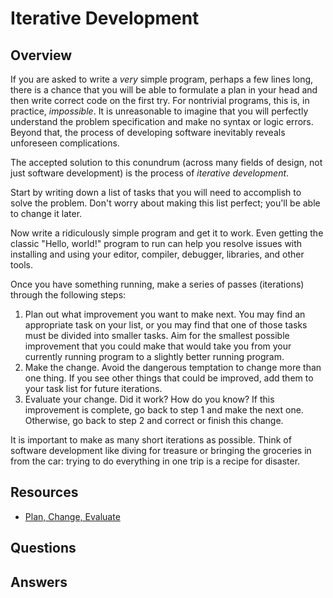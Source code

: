 # Iterative Development
## Overview
If you are asked to write a *very* simple program, perhaps a few lines long, there is a chance that you will be able to formulate a plan in your head and then write correct code on the first try. For nontrivial programs, this is, in practice, *impossible*. It is unreasonable to imagine that you will perfectly understand the problem specification and make no syntax or logic errors. Beyond that, the process of developing software inevitably reveals unforeseen complications.

The accepted solution to this conundrum (across many fields of design, not just software development) is the process of *iterative development*.

Start by writing down a list of tasks that you will need to accomplish to solve the problem. Don't worry about making this list perfect; you'll be able to change it later.
 
Now write a ridiculously simple program and get it to work. Even getting the classic "Hello, world!" program to run can help you resolve issues with installing and using your editor, compiler, debugger, libraries, and other tools.

Once you have something running, make a series of passes (iterations) through the following steps:

1. Plan out what improvement you want to make next. You may find an appropriate task on your list, or you may find that one of those tasks must be divided into smaller tasks. Aim for the smallest possible improvement that you could make that would take you from your currently running program to a slightly better running program.
1. Make the change. Avoid the dangerous temptation to change more than one thing. If you see other things that could be improved, add them to your task list for future iterations.
1. Evaluate your change. Did it work? How do you know? If this improvement is complete, go back to step 1 and make the next one. Otherwise, go back to step 2 and correct or finish this change.

It is important to make as many short iterations as possible. Think of software development like diving for treasure or bringing the groceries in from the car: trying to do everything in one trip is a recipe for disaster.

## Resources
- [Plan, Change, Evaluate](../administrivia/how_to_college.md#plan-change-evaluate)
## Questions
## Answers
